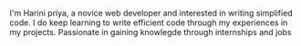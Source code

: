   I'm Harini priya, a novice web developer and interested in writing simplified code.
  I do keep learning to write efficient code through my experiences in my projects.
  Passionate in gaining knowlegde through internships and jobs
<!---
harinipriya23/harinipriya23 is a ✨ special ✨ repository because its `README.md` (this file) appears on your GitHub profile.
You can click the Preview link to take a look at your changes.
--->
